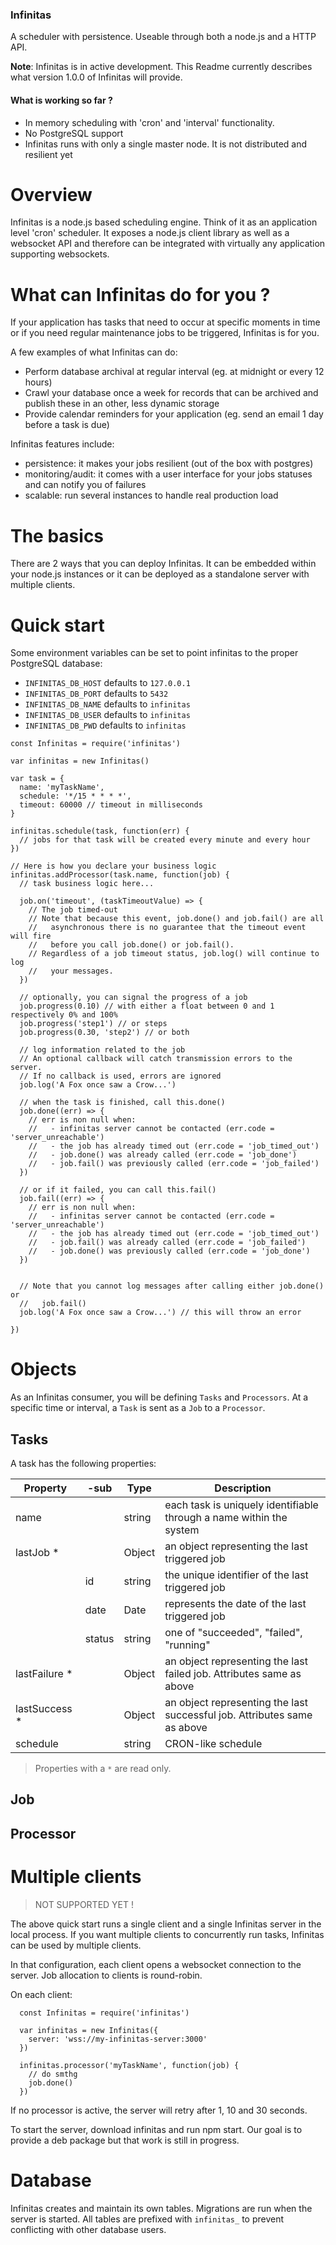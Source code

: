 
### Infinitas

A scheduler with persistence. Useable through both a node.js and a HTTP API.

**Note**: Infinitas is in active development. This Readme currently describes
what version 1.0.0 of Infinitas will provide.

#### What is working so far ?

- In memory scheduling with 'cron' and 'interval' functionality.
- No PostgreSQL support
- Infinitas runs with only a single master node. It is not distributed and
resilient yet

# Overview

Infinitas is a node.js based scheduling engine. Think of it as an application
level 'cron' scheduler.
It exposes a node.js client library as well as a websocket API and therefore can
be integrated with virtually any application supporting websockets.

# What can Infinitas do for you ?

If your application has tasks that need to occur at specific moments in time or
if you need regular maintenance jobs to be triggered, Infinitas is for you.

A few examples of what Infinitas can do:

- Perform database archival at regular interval (eg. at midnight or every 12
hours)
- Crawl your database once a week for records that can be archived and publish
these in an other, less dynamic storage
- Provide calendar reminders for your application (eg. send an email 1 day
before a task is due)

Infinitas features include:

- persistence: it makes your jobs resilient (out of the box with postgres)
- monitoring/audit: it comes with a user interface for your jobs statuses and
can notify you of failures
- scalable: run several instances to handle real production load

# The basics

There are 2 ways that you can deploy Infinitas. It can be embedded within your
node.js instances or it can be deployed as a standalone server with multiple
clients.


# Quick start

Some environment variables can be set to point infinitas to the proper
PostgreSQL database:

- `INFINITAS_DB_HOST` defaults to `127.0.0.1`
- `INFINITAS_DB_PORT` defaults to `5432`
- `INFINITAS_DB_NAME` defaults to `infinitas`
- `INFINITAS_DB_USER` defaults to `infinitas`
- `INFINITAS_DB_PWD` defaults to `infinitas`

```
const Infinitas = require('infinitas')
    
var infinitas = new Infinitas()

var task = {
  name: 'myTaskName',
  schedule: '*/15 * * * *',
  timeout: 60000 // timeout in milliseconds
}

infinitas.schedule(task, function(err) {
  // jobs for that task will be created every minute and every hour
})

// Here is how you declare your business logic
infinitas.addProcessor(task.name, function(job) {
  // task business logic here...

  job.on('timeout', (taskTimeoutValue) => {
    // The job timed-out
    // Note that because this event, job.done() and job.fail() are all
    //   asynchronous there is no guarantee that the timeout event will fire
    //   before you call job.done() or job.fail().
    // Regardless of a job timeout status, job.log() will continue to log
    //   your messages.
  })

  // optionally, you can signal the progress of a job
  job.progress(0.10) // with either a float between 0 and 1 respectively 0% and 100%
  job.progress('step1') // or steps
  job.progress(0.30, 'step2') // or both

  // log information related to the job
  // An optional callback will catch transmission errors to the server.
  // If no callback is used, errors are ignored
  job.log('A Fox once saw a Crow...')

  // when the task is finished, call this.done()
  job.done((err) => {
    // err is non null when:
    //   - infinitas server cannot be contacted (err.code = 'server_unreachable')
    //   - the job has already timed out (err.code = 'job_timed_out')
    //   - job.done() was already called (err.code = 'job_done')
    //   - job.fail() was previously called (err.code = 'job_failed')
  })
      
  // or if it failed, you can call this.fail()
  job.fail((err) => {
    // err is non null when:
    //   - infinitas server cannot be contacted (err.code = 'server_unreachable')
    //   - the job has already timed out (err.code = 'job_timed_out')
    //   - job.fail() was already called (err.code = 'job_failed')
    //   - job.done() was previously called (err.code = 'job_done')
  })


  // Note that you cannot log messages after calling either job.done() or
  //   job.fail()
  job.log('A Fox once saw a Crow...') // this will throw an error

})
```

# Objects

As an Infinitas consumer, you will be defining ```Tasks``` and ```Processors```.
At a specific time or interval, a ```Task``` is sent as a ```Job``` to a
```Processor```.

## Tasks

A task has the following properties:

| Property      | -sub   | Type    | Description                                                                                                                                                                             |
|---------------|--------|---------|--------------------------------------------------------------------------|
| name          |        | string  | each task is uniquely identifiable through a name within the system      |
| lastJob *     |        | Object  | an object representing the last triggered job                            |
|               | id     | string  | the unique identifier of the last triggered job                          |
|               | date   | Date    | represents the date of the last triggered job                            |
|               | status | string  | one of "succeeded", "failed", "running"                                  |
| lastFailure * |        | Object  | an object representing the last failed job. Attributes same as above     |
| lastSuccess * |        | Object  | an object representing the last successful job. Attributes same as above |
| schedule      |        | string  | CRON-like schedule                                                       |

> Properties with a ```*``` are read only.


## Job

## Processor

# Multiple clients

> NOT SUPPORTED YET !


The above quick start runs a single client and a single Infinitas server in the
local process. If you want multiple clients to concurrently run tasks, Infinitas
can be used by multiple clients.

In that configuration, each client opens a websocket connection to the server.
Job allocation to clients is round-robin.

On each client:
```
  const Infinitas = require('infinitas')
    
  var infinitas = new Infinitas({
    server: 'wss://my-infinitas-server:3000'
  })

  infinitas.processor('myTaskName', function(job) {
    // do smthg
    job.done()
  })
```

If no processor is active, the server will retry after 1, 10 and 30 seconds.

To start the server, download infinitas and run npm start. Our goal is to
provide a deb package but that work is still in progress.

# Database

Infinitas creates and maintain its own tables. Migrations are run when the
server is started. All tables are prefixed with `infinitas_` to prevent
conflicting with other database users.